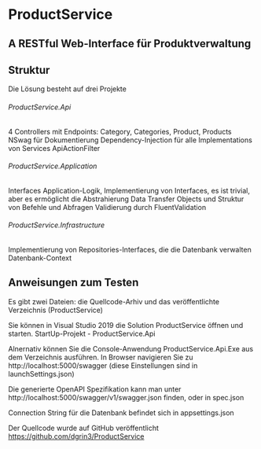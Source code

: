 ﻿# ProductService

## A RESTful Web-Interface für Produktverwaltung

## Struktur

Die Lösung besteht auf drei Projekte

###### ProductService.Api
4 Controllers mit Endpoints: Category, Categories, Product, Products
NSwag für Dokumentierung
Dependency-Injection für alle Implementations von Services
ApiActionFilter

###### ProductService.Application
Interfaces
Application-Logik, Implementierung von Interfaces, es ist trivial, aber es ermöglicht die Abstrahierung
Data Transfer Objects und Struktur von Befehle und Abfragen
Validierung durch FluentValidation

###### ProductService.Infrastructure
Implementierung von Repositories-Interfaces, die die Datenbank verwalten
Datenbank-Context

## Anweisungen zum Testen

Es gibt zwei Dateien: die Quellcode-Arhiv und das veröffentlichte Verzeichnis (ProductService)

Sie können in Visual Studio 2019 die Solution ProductService öffnen und starten.
StartUp-Projekt - ProductService.Api

Alnernativ können Sie die Console-Anwendung ProductService.Api.Exe aus dem Verzeichnis ausführen.
In Browser navigieren Sie zu http://localhost:5000/swagger (diese Einstellungen sind in launchSettings.json)

Die generierte OpenAPI Spezifikation kann man unter http://localhost:5000/swagger/v1/swagger.json finden, oder in spec.json

Connection String für die Datenbank befindet sich in appsettings.json

Der Quellcode wurde auf GitHub veröffentlicht https://github.com/dgrin3/ProductService